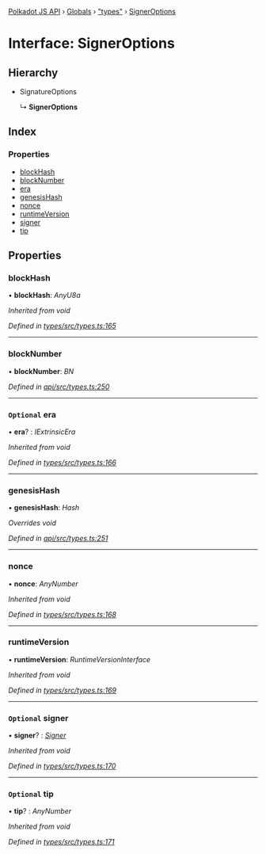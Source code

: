 [Polkadot JS API](../README.md) › [Globals](../globals.md) › ["types"](../modules/_types_.md) › [SignerOptions](_types_.signeroptions.md)

# Interface: SignerOptions

## Hierarchy

* SignatureOptions

  ↳ **SignerOptions**

## Index

### Properties

* [blockHash](_types_.signeroptions.md#blockhash)
* [blockNumber](_types_.signeroptions.md#blocknumber)
* [era](_types_.signeroptions.md#optional-era)
* [genesisHash](_types_.signeroptions.md#genesishash)
* [nonce](_types_.signeroptions.md#nonce)
* [runtimeVersion](_types_.signeroptions.md#runtimeversion)
* [signer](_types_.signeroptions.md#optional-signer)
* [tip](_types_.signeroptions.md#optional-tip)

## Properties

###  blockHash

• **blockHash**: *AnyU8a*

*Inherited from void*

*Defined in [types/src/types.ts:165](https://github.com/polkadot-js/api/blob/20ed3bb5fe/packages/types/src/types.ts#L165)*

___

###  blockNumber

• **blockNumber**: *BN*

*Defined in [api/src/types.ts:250](https://github.com/polkadot-js/api/blob/20ed3bb5fe/packages/api/src/types.ts#L250)*

___

### `Optional` era

• **era**? : *IExtrinsicEra*

*Inherited from void*

*Defined in [types/src/types.ts:166](https://github.com/polkadot-js/api/blob/20ed3bb5fe/packages/types/src/types.ts#L166)*

___

###  genesisHash

• **genesisHash**: *Hash*

*Overrides void*

*Defined in [api/src/types.ts:251](https://github.com/polkadot-js/api/blob/20ed3bb5fe/packages/api/src/types.ts#L251)*

___

###  nonce

• **nonce**: *AnyNumber*

*Inherited from void*

*Defined in [types/src/types.ts:168](https://github.com/polkadot-js/api/blob/20ed3bb5fe/packages/types/src/types.ts#L168)*

___

###  runtimeVersion

• **runtimeVersion**: *RuntimeVersionInterface*

*Inherited from void*

*Defined in [types/src/types.ts:169](https://github.com/polkadot-js/api/blob/20ed3bb5fe/packages/types/src/types.ts#L169)*

___

### `Optional` signer

• **signer**? : *[Signer](_types_.signer.md)*

*Inherited from void*

*Defined in [types/src/types.ts:170](https://github.com/polkadot-js/api/blob/20ed3bb5fe/packages/types/src/types.ts#L170)*

___

### `Optional` tip

• **tip**? : *AnyNumber*

*Inherited from void*

*Defined in [types/src/types.ts:171](https://github.com/polkadot-js/api/blob/20ed3bb5fe/packages/types/src/types.ts#L171)*
